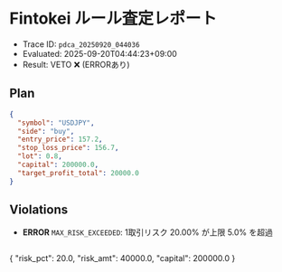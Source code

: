 # Fintokei ルール査定レポート
- Trace ID: `pdca_20250920_044036`
- Evaluated: 2025-09-20T04:44:23+09:00
- Result: VETO ❌ (ERRORあり)

## Plan
```json
{
  "symbol": "USDJPY",
  "side": "buy",
  "entry_price": 157.2,
  "stop_loss_price": 156.7,
  "lot": 0.8,
  "capital": 200000.0,
  "target_profit_total": 20000.0
}
```

## Violations
- **ERROR** `MAX_RISK_EXCEEDED`: 1取引リスク 20.00% が上限 5.0% を超過
  ```json
{
  "risk_pct": 20.0,
  "risk_amt": 40000.0,
  "capital": 200000.0
}
  ```
